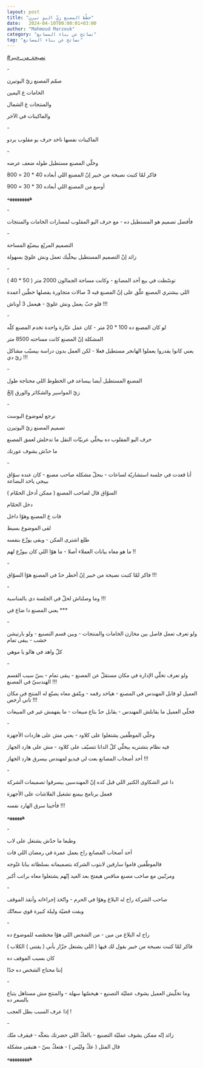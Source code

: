 ```yaml
---
layout: post
title: "خطّط المصنع زيّ اليو تيرن"
date:   2024-04-10T00:00:01+03:00
author: "Mahmoud Marzouk"
category: "نصائح عن بناء المصانع"
tag: "نصائح عن بناء المصانع"
---
```



[<u>\#نصيحة\_من\_خبير</u>](https://www.facebook.com/hashtag/%D9%86%D8%B5%D9%8A%D8%AD%D8%A9_%D9%85%D9%86_%D8%AE%D8%A8%D9%8A%D8%B1?__eep__=6&__cft__%5b0%5d=AZXdK5rWc_rAv-ptpmI1Mz2z1fgX-sfBOpF8mVAII7dazA4Ga4EtK2RSz3QuQKGD06Oo0W9jHRrTBOx5vRtr4uhkUoI3OztACw1FRq7tiEKD1u6z_SLOqVhlJrxRLgCKzT8H5gbkBJtL7C-HZJQtPfuvAfGcfJSbjLW91sB9gCuCYf-vEL4SXZhrYDCbD_pjIlU&__tn__=*NK-R)

\-

صمّم المصنع زيّ اليوتيرن

الخامات ع اليمين

والمنتجات ع الشمال

والماكينات في الآخر

\-

الماكينات نفسها تاخد حرف يو مقلوب بردو

\-

وخلّي المصنع مستطيل طوله ضعف عرضه

فاكر لمّا كتبت نصيحة من خبير إنّ المصنع اللي أبعاده 40 \*
20 = 800

أوسع من المصنع اللي أبعاده 30 \* 30 = 900

هههههههههه

\-

فأفضل تصميم هو المستطيل ده - مع حرف اليو المقلوب لمسارات
الخامات والمنتجات

\-

التصميم المربّع بيضيّع المساحة

زائد إنّ التصميم المستطيل بيخلّيك تعمل ونش علويّ
بسهولة

\-

توسّطت في بيع أحد المصانع - وكانت مساحة الجمالون 2000 متر
( 50 \* 40 )

اللي بيشتري المصنع علّق على إنّ المصنع فيه 3 صالات متجاورة
يفصلها خطّين أعمدة

فلو حبّ يعمل ونش علويّ - هيعمل 3 أوناش !!!

\-

لو كان المصنع ده 100 \* 20 متر - كان عمل عبّارة واحدة
تخدم المصنع كلّه

المشكلة إنّ المصنع كانت مساحته 8500 متر

يعني كانوا يقدروا يعملوا الهانجر مستطيل فعلا - لكن العمل
بدون دراسة بيسبّب مشاكل زيّ دي !!!

\-

المصنع المستطيل أيضا بيساعد في الخطوط اللي محتاجة
طول

زيّ المواسير والشكائر والورق إلخّ

\-

نرجع لموضوع البوست

تصميم المصنع زيّ اليوتيرن

حرف اليو المقلوب ده بيخلّي عربيّات النقل ما تدخلش لعمق
المصنع

ما حدّش يشوف عورتك

\-

أنا قعدت في جلسة استشاريّة لساعات - بنحلّ مشكلة صاحب
مصنع - كان عنده سوّاق بييجي ياخد البضاعة

السوّاق قال لصاحب المصنع ( ممكن أدخل الحمّام )

دخل الحمّام

فات ع المصنع وهوّا داخل

لقى الموضوع بسيط

طلع اشترى المكن - وبقى يوزّع بنفسه

ما هو معاه بيانات العملاء أصلا - ما هوّا اللي كان بيوزّع
لهم !!

\-

فاكر لمّا كتبت نصيحة من خبير إنّ أخطر حدّ في المصنع هوّا
السوّاق !!!

\-

وما وصلناش لحلّ في الجلسة دي بالمناسبة !!!

يعني المصنع دا ضاع في \*\*\*

\-

ولو تعرف تعمل فاصل بين مخازن الخامات والمنتجات - وبين
قسم التصنيع - ولو بارتيشن خشب - يبقى تمام

كلّ واهد في هالو يا موهي

\-

ولو تعرف تخلّي الإدارة في مكان مستقلّ عن المصنع - يبقى
تمام - بسّ سيب القسم الهندسيّ في المصنع !!!

العميل لو قابل المهندس في المصنع - هياخد رقمه - ويتّفق
معاه يصنّع له المنتج في مكان تاني أرخص !!!

فخلّي العميل ما يقابلش المهندس - يقابل حدّ بتاع مبيعات -
ما يفهمش غير في المبيعات

\-

وخلّي الموظّفين يشتغلوا على كلاود - يعني مش على هاردات
الأجهزة

فيه نظام بتشتريه بيخلّي كلّ الداتا تتسيّف على كلاود - مش
على هارد الجهاز

أحد أصحاب المصانع بعت لي فيديو لمهندس بيسرق هارد
الجهاز !!!

\-

دا غير الشكاوى الكتير اللي قبل كده إنّ المهندسين بيسرقوا
تصميمات الشركة

فعمل برنامج بيمنع تشغيل الفلاشات على الأجهزة

فأخينا سرق الهارد نفسه !!!

ههههههه

\-

وطبعا ما حدّش يشتغل على لاب

أحد أصحاب المصانع راح يعمل عمرة في رمضان اللي فات

فالموظّفين قاموا سارقين لابتوب الشركة بتصميماته بسلطاته
ببابا غنّوجه

ومرتّبين مع صاحب مصنع منافس هيفتح بعد العيد إنّهم يشتغلوا
معاه براتب أكبر

\-

صاحب الشركة راح له البلاغ وهوّا في الحرم - واتّخذ إجراءاته
وأنقذ الموقف

وبقت قضيّة وليلة كبيرة قوي سعاتّك

\-

راح له البلاغ من مين - من الشخص اللي هوّا مخصّصه للموضوع
ده

فاكر لمّا كتبت نصيحة من خبير بقول لك فيها ( اللي يشتغل
جزّار يأني ( يقتني ) الكلاب )

كان بسبب الموقف ده

إنتا محتاج الشخص ده جدّا

\-

وما تخلّيش العميل يشوف عمليّة التصنيع - هيحسّها سهلة -
والمنتج مش مستاهل يتباع بالسعر ده

إذا عرف السبب بطل العجب !

\-

زائد إنّه ممكن يشوف عمليّة التصنيع - بالعكّ اللي حضرتك
بتعكّه - فيقرف منّك

قال المثل ( عكّ وليّس ) - هتعكّ بسّ - هتبقى مشكلة

هههههههههه
